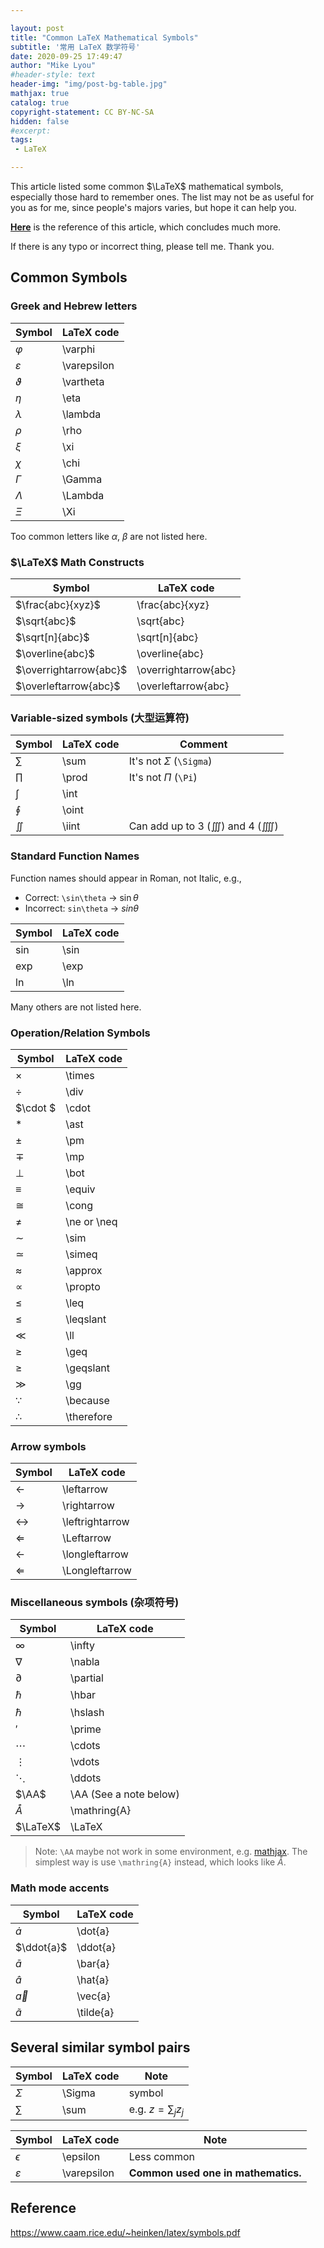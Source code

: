 ```yaml
---

layout: post
title: "Common LaTeX Mathematical Symbols"
subtitle: '常用 LaTeX 数学符号'
date: 2020-09-25 17:49:47
author: "Mike Lyou"
#header-style: text
header-img: "img/post-bg-table.jpg"
mathjax: true
catalog: true
copyright-statement: CC BY-NC-SA
hidden: false
#excerpt:
tags:
 - LaTeX

---
```


This article listed some common $\LaTeX$ mathematical symbols, especially those hard to remember ones. The list may not be as useful for you as for me, since people's majors varies, but hope it can help you.

<!-- more -->

**[Here](https://www.caam.rice.edu/~heinken/latex/symbols.pdf)** is the reference of this article, which concludes much more.

If there is any typo or incorrect thing, please tell me. Thank you.

## Common Symbols

###  Greek and Hebrew letters

| Symbol        | LaTeX code  |
| ------------- | ----------- |
| $\varphi$     | \varphi     |
| $\varepsilon$ | \varepsilon |
| $\vartheta$   | \vartheta   |
| $\eta$        | \eta        |
| $\lambda$     | \lambda     |
| $\rho$        | \rho        |
| $\xi$         | \xi         |
| $\chi$        | \chi        |
| $\Gamma$      | \Gamma      |
| $\Lambda$     | \Lambda     |
| $\Xi$         | \Xi         |

Too common letters like $\alpha$, $\beta$ are not listed here.

### $\LaTeX$ Math Constructs

| Symbol                 | LaTeX code           |
| ---------------------- | -------------------- |
| $\frac{abc}{xyz}$      | \frac{abc}{xyz}      |
| $\sqrt{abc}$           | \sqrt{abc}           |
| $\sqrt[n]{abc}$        | \sqrt[n]{abc}        |
| $\overline{abc}$       | \overline{abc}       |
| $\overrightarrow{abc}$ | \overrightarrow{abc} |
| $\overleftarrow{abc}$  | \overleftarrow{abc}  |

### Variable-sized symbols (大型运算符)

| Symbol  | LaTeX code | Comment                                      |
| ------- | ---------- | -------------------------------------------- |
| $\sum$  | \sum       | It's not $\Sigma$ (`\Sigma`)                 |
| $\prod$ | \prod      | It's not $\Pi$ (`\Pi`)                       |
| $\int$  | \int       |                                              |
| $\oint$ | \oint      |                                              |
| $\iint$ | \iint      | Can add up to 3 ($\iiint$) and 4 ($\iiiint$) |

###  Standard Function Names

Function names should appear in Roman, not Italic, e.g.,

- Correct: 	`\sin\theta` 	&rarr; 	$\sin\theta$
- Incorrect: 	`sin\theta` 	&rarr;	 $sin\theta$

| Symbol | LaTeX code |
| ------ | ---------- |
| $\sin$ | \sin       |
| $\exp$ | \exp       |
| $\ln$  | \ln        |

Many others are not listed here.

### Operation/Relation Symbols

| Symbol       | LaTeX code  |
| ------------ | ----------- |
| $\times$     | \times      |
| $\div$       | \div        |
| $\cdot $     | \cdot       |
| $\ast$       | \ast        |
| $\pm$        | \pm         |
| $\mp$        | \mp         |
| $\bot$       | \bot        |
| $\equiv$     | \equiv      |
| $\cong$      | \cong       |
| $\neq$       | \ne or \neq |
| $\sim$       | \sim        |
| $\simeq$     | \simeq      |
| $\approx$    | \approx     |
| $\propto$    | \propto     |
| $\leq$       | \leq        |
| $\leqslant$  | \\leqslant  |
| $\ll$        | \ll         |
| $\geq$       | \geq        |
| $\geqslant$  | \geqslant   |
| $\gg$        | \gg         |
| $\because$   | \because    |
| $\therefore$ | \therefore  |

### Arrow symbols

| Symbol            | LaTeX code      |
| ----------------- | --------------- |
| $\leftarrow$      | \leftarrow      |
| $\rightarrow$     | \rightarrow     |
| $\leftrightarrow$ | \leftrightarrow |
| $\Leftarrow$      | \Leftarrow      |
| $\longleftarrow$  | \longleftarrow  |
| $\Longleftarrow$  | \Longleftarrow  |

###  Miscellaneous symbols (杂项符号)

| Symbol         | LaTeX code              |
| -------------- | ----------------------- |
| $\infty$       | \infty                  |
| $\nabla$       | \nabla                  |
| $\partial$     | \partial                |
| $\hbar$        | \hbar                   |
| $\hslash$      | \hslash                 |
| $\prime$       | \prime                  |
| $\cdots$       | \cdots                  |
| $\vdots$       | \vdots                  |
| $\ddots$       | \ddots                  |
| $\AA$          | \AA  (See a note below) |
| $\mathring{A}$ | \mathring{A}            |
| $\LaTeX$       | \LaTeX                  |

> Note: `\AA` maybe not work in some environment, e.g. [mathjax](https://github.com/mathjax/MathJax/issues/795). The simplest way is use `\mathring{A}` instead, which looks like $\mathring{A}$.

### Math mode accents

| Symbol      | LaTeX code |
| ----------- | ---------- |
| $\dot{a}$   | \dot{a}    |
| $\ddot{a}$  | \ddot{a}   |
| $\bar{a}$   | \bar{a}    |
| $\hat{a}$   | \hat{a}    |
| $\vec{a}$   | \vec{a}    |
| $\tilde{a}$ | \tilde{a}  |


## Several similar symbol pairs

| Symbol   | LaTeX code | Note                |
| -------- | ---------- | ------------------- |
| $\Sigma$ | \Sigma     | symbol              |
| $\sum$   | \sum       | e.g. $z=\sum_j z_j$ |

| Symbol        | LaTeX code  | Note                                |
| ------------- | ----------- | ----------------------------------- |
| $\epsilon$    | \epsilon    | Less common                         |
| $\varepsilon$ | \varepsilon | **Common used one in mathematics.** |

## Reference

https://www.caam.rice.edu/~heinken/latex/symbols.pdf